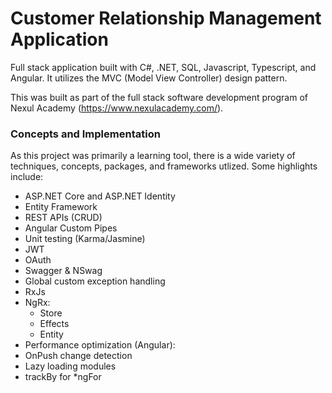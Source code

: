 # Customer Relationship Management Application

Full stack application built with C#, .NET, SQL, Javascript, Typescript, and Angular. It utilizes the MVC (Model View Controller) design pattern.

This was built as part of the full stack software development program of Nexul Academy (https://www.nexulacademy.com/).

### Concepts and Implementation

As this project was primarily a learning tool, there is a wide variety of techniques, concepts, packages, and frameworks utlized. Some highlights include:
- ASP.NET Core and ASP.NET Identity
- Entity Framework
- REST APIs (CRUD)
- Angular Custom Pipes
- Unit testing (Karma/Jasmine)
- JWT
- OAuth
- Swagger & NSwag
- Global custom exception handling
- RxJs
- NgRx:
  - Store
  - Effects
  - Entity
- Performance optimization (Angular):
 - OnPush change detection
 - Lazy loading modules
 - trackBy for *ngFor
